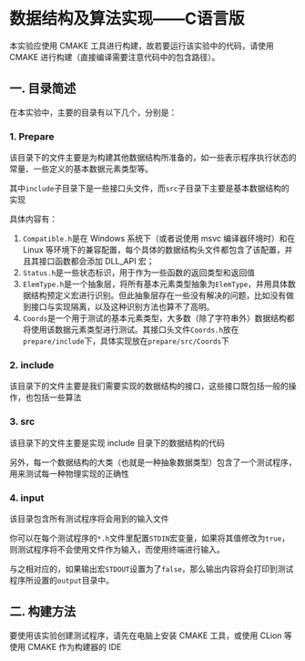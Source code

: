 # 数据结构及算法实现——C语言版

本实验应使用 CMAKE 工具进行构建，故若要运行该实验中的代码，请使用 CMAKE 进行构建（直接编译需要注意代码中的包含路径）。

## 一. 目录简述

在本实验中，主要的目录有以下几个，分别是： 

### 1. Prepare

该目录下的文件主要是为构建其他数据结构所准备的，如一些表示程序执行状态的常量、一些定义的基本数据元素类型等。

其中`include`子目录下是一些接口头文件，而`src`子目录下主要是基本数据结构的实现

具体内容有：
1. `Compatible.h`是在 Windows 系统下（或者说使用 msvc 编译器环境时）和在 Linux 等环境下的兼容配置，每个具体的数据结构头文件都包含了该配置，并且其接口函数都会添加 DLL_API 宏；
2. `Status.h`是一些状态标识，用于作为一些函数的返回类型和返回值
3. `ElemType.h`是一个抽象层，将所有基本元素类型抽象为`ElemType`，并用具体数据结构预定义宏进行识别。但此抽象层存在一些没有解决的问题，比如没有做到接口与实现隔离，以及这种识别方法也算不了高明。
4. `Coords`是一个用于测试的基本元素类型，大多数（除了字符串外）数据结构都将使用该数据元素类型进行测试。其接口头文件`Coords.h`放在`prepare/include`下，具体实现放在`prepare/src/Coords`下

### 2. include

该目录下的文件主要是我们需要实现的数据结构的接口，这些接口既包括一般的操作，也包括一些算法

### 3. src

该目录下的文件主要是实现 include 目录下的数据结构的代码

另外，每一个数据结构的大类（也就是一种抽象数据类型）包含了一个测试程序，用来测试每一种物理实现的正确性

### 4. input

该目录包含所有测试程序将会用到的输入文件

你可以在每个测试程序的`*.h`文件里配置`STDIN`宏变量，如果将其值修改为`true`，则测试程序将不会使用文件作为输入，而使用终端进行输入。

与之相对应的，如果输出宏`STDOUT`设置为了`false`，那么输出内容将会打印到测试程序所设置的`output`目录中。

## 二. 构建方法

要使用该实验创建测试程序，请先在电脑上安装 CMAKE 工具，或使用 CLion 等使用 CMAKE 作为构建器的 IDE
